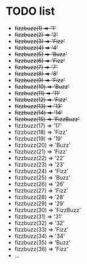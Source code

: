 # TODO list

- ~~fizzbuzz(1) => '1'~~
- ~~fizzbuzz(2) => '2'~~
- ~~fizzbuzz(3) => 'Fizz'~~
- ~~fizzbuzz(4) => '4'~~
- ~~fizzbuzz(5) => 'Buzz'~~
- ~~fizzbuzz(6) => 'Fizz'~~
- ~~fizzbuzz(7) => '7'~~
- ~~fizzbuzz(8) => '8'~~
- ~~fizzbuzz(9) => 'Fizz'~~
- ~~fizzbuzz(10) => 'Buzz'~~
- ~~fizzbuzz(11) => '11'~~
- ~~fizzbuzz(12) => 'Fizz'~~
- ~~fizzbuzz(13) => '13'~~
- ~~fizzbuzz(14) => '14'~~
- ~~fizzbuzz(15) => 'FizzBuzz'~~
- fizzbuzz(17) => '17'
- fizzbuzz(18) => 'Fizz'
- fizzbuzz(19) => '19'
- fizzbuzz(20) => 'Buzz'
- fizzbuzz(21) => 'Fizz'
- fizzbuzz(22) => '22'
- fizzbuzz(23) => '23'
- fizzbuzz(24) => 'Fizz'
- fizzbuzz(25) => 'Buzz'
- fizzbuzz(26) => '26'
- fizzbuzz(27) => 'Fizz'
- fizzbuzz(28) => '28'
- fizzbuzz(29) => '29'
- fizzbuzz(30) => 'FizzBuzz'
- fizzbuzz(31) => '31'
- fizzbuzz(32) => '32'
- fizzbuzz(33) => 'Fizz'
- fizzbuzz(34) => '34'
- fizzbuzz(35) => 'Buzz'
- fizzbuzz(36) => 'Fizz'
- …
